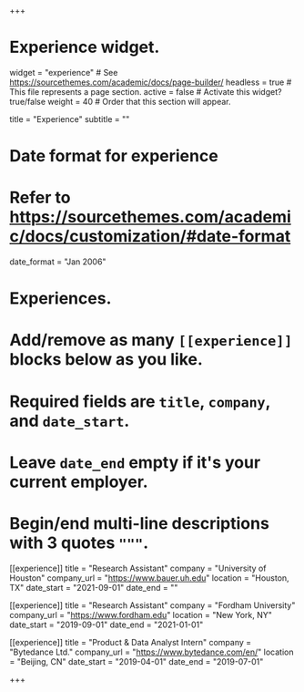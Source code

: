 +++
# Experience widget.
widget = "experience"  # See https://sourcethemes.com/academic/docs/page-builder/
headless = true  # This file represents a page section.
active = false  # Activate this widget? true/false
weight = 40  # Order that this section will appear.

title = "Experience"
subtitle = ""

# Date format for experience
#   Refer to https://sourcethemes.com/academic/docs/customization/#date-format
date_format = "Jan 2006"

# Experiences.
#   Add/remove as many `[[experience]]` blocks below as you like.
#   Required fields are `title`, `company`, and `date_start`.
#   Leave `date_end` empty if it's your current employer.
#   Begin/end multi-line descriptions with 3 quotes `"""`.
[[experience]]
  title = "Research Assistant"
  company = "University of Houston"
  company_url = "https://www.bauer.uh.edu"
  location = "Houston, TX"
  date_start = "2021-09-01"
  date_end = ""
  
[[experience]]
  title = "Research Assistant"
  company = "Fordham University"
  company_url = "https://www.fordham.edu"
  location = "New York, NY"
  date_start = "2019-09-01"
  date_end = "2021-01-01"

[[experience]]
  title = "Product & Data Analyst Intern"
  company = "Bytedance Ltd."
  company_url = "https://www.bytedance.com/en/"
  location = "Beijing, CN"
  date_start = "2019-04-01"
  date_end = "2019-07-01"

+++
